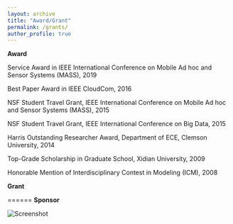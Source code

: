 ```yaml
---
layout: archive
title: "Award/Grant"
permalink: /grants/
author_profile: true
---
```


**Award**

Service Award in IEEE International Conference on Mobile Ad hoc and Sensor Systems (MASS), 2019

Best Paper Award in IEEE CloudCom, 2016

NSF Student Travel Grant, IEEE International Conference on Mobile Ad hoc and Sensor Systems
(MASS), 2015

NSF Student Travel Grant, IEEE International Conference on Big Data, 2015

Harris Outstanding Researcher Award, Department of ECE, Clemson University, 2014

Top-Grade Scholarship in Graduate School, Xidian University, 2009

Honorable Mention of Interdisciplinary Contest in Modeling (ICM), 2008

**Grant**

======
**Sponsor**

![Screenshot](screenshot.png)


